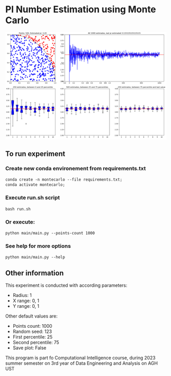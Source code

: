 # PI Number Estimation using Monte Carlo

![plot](https://github.com/owczr/MonteCarlo/blob/main/montecarlo.png?raw=true)

## To run experiment
### Create new conda environement from requirements.txt
```
conda create -n montecarlo --file requirements.txt;
conda activate montecarlo;
```
### Execute run.sh script
```
bash run.sh
```
### Or execute:
```
python main/main.py --points-count 1000
```
### See help for more options
```
python main/main.py --help
```

## Other information
<p>This experiment is conducted with according parameters:</p>

- Radius: 1
- X range: 0, 1
- Y range: 0, 1

<p>Other default values are:</p>

- Points count: 1000
- Random seed: 123
- First percentile: 25
- Second percentile: 75
- Save plot: False

<p>This program is part fo Computational Intelligence course, during 2023 summer semester on 3rd year of Data Engineering and Analysis on AGH UST</p>


